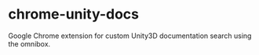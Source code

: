 chrome-unity-docs
=================

Google Chrome extension for custom Unity3D documentation search using the omnibox.
